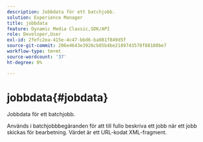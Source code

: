 ```yaml
---
description: Jobbdata för ett batchjobb.
solution: Experience Manager
title: jobbdata
feature: Dynamic Media Classic,SDK/API
role: Developer,User
exl-id: 2fefc2ea-415e-4c47-bbd6-ba081f849d5f
source-git-commit: 206e4643e3926cb85b4be2189743578f88180be7
workflow-type: tm+mt
source-wordcount: '37'
ht-degree: 0%

---
```


# jobbdata{#jobdata}

Jobbdata för ett batchjobb.

Används i batchjobbbegäranden för att till fullo beskriva ett jobb när ett jobb skickas för bearbetning. Värdet är ett URL-kodat XML-fragment.
